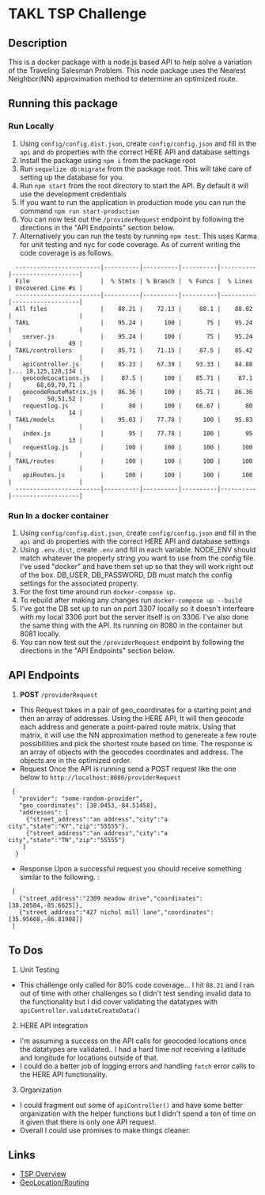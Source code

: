 # TAKL TSP Challenge

## Description
This is a docker package with a node.js based API to help solve a variation of the Traveling Salesman Problem.
This node package uses the Nearest Neighbor(NN) approximation method to determine an optimized route.

## Running this package

  ### Run Locally
  1. Using `config/config.dist.json`, create `config/config.json` and fill in the `api` and `db` properties with the correct HERE API and database settings
  2. Install the package using `npm i` from the package root
  3. Run `sequelize db:migrate` from the package root. This will take care of setting up the database for you.
  4. Run `npm start` from the root directory to start the API. By default it will use the development credentials
  5. If you want to run the application in production mode you can run the command `npm run start-production`
  6. You can now test out the `/providerRequest` endpoint by following the directions in the "API Endpoints" section below.
  7. Alternatively you can run the tests by running `npm test`. This uses Karma for unit testing and nyc for code coverage. As of current writing the code coverage is as follows.
  ```
    ------------------------|----------|----------|----------|----------|-------------------|
    File                    |  % Stmts | % Branch |  % Funcs |  % Lines | Uncovered Line #s |
    ------------------------|----------|----------|----------|----------|-------------------|
    All files               |    88.21 |    72.13 |     88.1 |    88.02 |                   |
    TAKL                    |    95.24 |      100 |       75 |    95.24 |                   |
      server.js             |    95.24 |      100 |       75 |    95.24 |                49 |
    TAKL/controllers        |    85.71 |    71.15 |     87.5 |    85.42 |                   |
      apiController.js      |    85.23 |    67.39 |    93.33 |    84.88 |... 18,125,128,134 |
      geocodeLocations.js   |     87.5 |      100 |    85.71 |     87.1 |       68,69,70,71 |
      geocodeRouteMatrix.js |    86.36 |      100 |    85.71 |    86.36 |          50,51,52 |
      requestlog.js         |       80 |      100 |    66.67 |       80 |                14 |
    TAKL/models             |    95.83 |    77.78 |      100 |    95.83 |                   |
      index.js              |       95 |    77.78 |      100 |       95 |                13 |
      requestlog.js         |      100 |      100 |      100 |      100 |                   |
    TAKL/routes             |      100 |      100 |      100 |      100 |                   |
      apiRoutes.js          |      100 |      100 |      100 |      100 |                   |
    ------------------------|----------|----------|----------|----------|-------------------|
  ```

  ### Run In a docker container
  1. Using `config/config.dist.json`, create `config/config.json` and fill in the `api` and `db` properties with the correct HERE API and database settings
  2. Using `.env.dist`, create `.env` and fill in each variable. NODE_ENV should match whatever the property string you want to use from the config file. I've used "docker" and have them set up so that they will work right out of the box. DB_USER, DB_PASSWORD, DB must match the config settings for the associated property.
  3. For the first time around run `docker-compose up`.
  4. To rebuild after making any changes run `docker-compose up --build`
  5. I've got the DB set up to run on port 3307 locally so it doesn't interfeare with my local 3306 port but the server itself is on 3306. I've also done the same thing with the API. Its running on 8080 in the container but 8081 locally.
  6. You can now test out the `/providerRequest` endpoint by following the directions in the "API Endpoints" section below.

## API Endpoints
1. **POST** `/providerRequest`
 - This Request takes in a pair of geo_coordinates for a starting point and then an array of addresses.
   Using the HERE API, It will then geocode each address and generate a point-paired route matrix. Using that matrix,
   it will use the NN approximation method to genereate a few route possibilities and pick the shortest route based on time.
   The response is an array of objects with the geocodes coordinates and address. The objects are in the optimized order.
 - Request
  Once the API is running send a POST request like the one below to `http://localhost:8080/providerRequest`
  ```
   {
     "provider": "some-random-provider",
     "geo_coordinates": [38.0453,-84.51458],
     "addresses": [
       {"street_address":"an address","city":"a city","state":"KY","zip":"55555"},
       {"street_address":"an address","city":"a city","state":"TN","zip":"55555"}
      ]
    }
  ```
 - Response
  Upon a successful request you should receive something similar to the following. :
  ```
   [
     {"street_address":"2309 meadow drive","coordinates":[38.20584,-85.6625]},
     {"street_address":"427 nichol mill lane","coordinates":[35.95608,-86.81908]}
   ]
  ```

## To Dos
 1. Unit Testing
 - This challenge only called for 80% code coverage... I hit `88.21` and I ran out of time with other challenges so I didn't test
    sending invalid data to the functionality but I did cover validating the datatypes with `apiController.validateCreateData()`
 2. HERE API integration
 - I'm assuming a success on the API calls for geocoded locations once the datatypes are validated.. I had a hard time _not_ receiving a latitude and longitude for locations outside of that.
 - I could do a better job of logging errors and handling `fetch` error calls to the HERE API functionality.
 3. Organization
 - I could fragment out some of `apiController()` and have some better organization with the helper functions but I didn't spend a ton of time on it
  given that there is only one API request.
 - Overall I could use promises to make things cleaner.

## Links
 - [TSP Overview](https://en.wikipedia.org/wiki/Travelling_salesman_problem)
 - [GeoLocation/Routing](https://developer.here.com)
